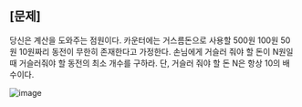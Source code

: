 ## [문제]
당신은 계산을 도와주는 점원이다. 카운터에는 거스름돈으로 사용할 500원 100원 50원 10원짜리 동전이 무한히 존재한다고 가정한다. 손님에게 거슬러 줘야 할 돈이 N원일 때 거슬러줘야 할 동전의 최소 개수를 구하라. 단, 거슬러 줘야 할 돈 N은 항상 10의 배수이다.


 ![image](https://github.com/jeongukkim/CodingTest/assets/36651040/f3f5e760-566a-48c0-aeba-0530b4f13f7d)
